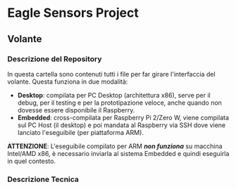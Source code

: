 # Eagle Sensors Project 

## Volante

### Descrizione del Repository 

In questa cartella sono contenuti tutti i file per far girare l'interfaccia del volante. 
Questa funziona in due modalità:

* **Desktop**: compilata per PC Desktop (architettura x86), serve per il debug, per il testing e per la prototipazione veloce, anche quando non dovesse essere disponibile il Raspberry. 
* **Embedded**: cross-compilata per Raspberry Pi 2/Zero W, viene compilata sul PC Host (il desktop) e poi mandata al Raspberry via SSH dove viene lanciato l'eseguibile (per piattaforma ARM). 

**ATTENZIONE**: L'eseguibile compilato per ARM ***non funziona*** su macchina Intel/AMD x86, è necessario inviarla al sistema Embedded e quindi eseguirla in quel contesto. 

### Descrizione Tecnica 




